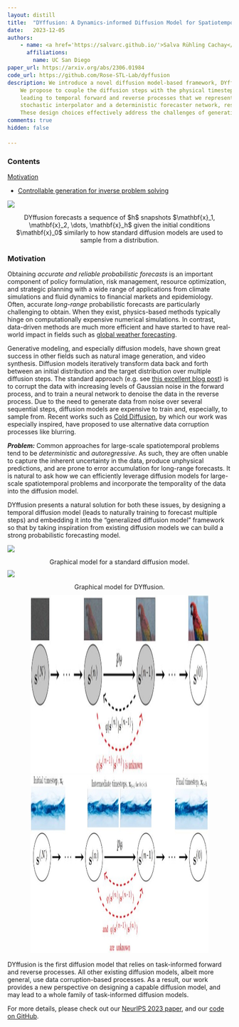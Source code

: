 ```yaml
---
layout: distill
title:  "DYffusion: A Dynamics-informed Diffusion Model for Spatiotemporal Forecasting"
date:   2023-12-05
authors: 
    - name: <a href='https://salvarc.github.io/'>Salva Rühling Cachay</a>
      affiliations:
        name: UC San Diego
paper_url: https://arxiv.org/abs/2306.01984
code_url: https://github.com/Rose-STL-Lab/dyffusion
description: We introduce a novel diffusion model-based framework, DYffusion, for large-scale probabilistic forecasting.
    We propose to couple the diffusion steps with the physical timesteps of the data, 
    leading to temporal forward and reverse processes that we represent through a 
    stochastic interpolator and a deterministic forecaster network, respectively.
    These design choices effectively address the challenges of generating stable, accurate and probabilistic rollout forecasts.
comments: true
hidden: false

---
```


<d-contents>

  <nav class="l-text figcaption">
  <h3>Contents</h3>
    <div><a href="#motivation"> Motivation </a></div>
    <ul>
      <li><a href="#controllable-generation-for-inverse-problem-solving">Controllable generation for inverse problem solving</a></li>
    </ul>
  </nav>
</d-contents>

<div class='l-body'>
<img class="img-fluid rounded z-depth-1" src="{{ site.baseurl }}/assets/img/2023-12-dyffusion/diagram.gif">
<figcaption style="text-align: center; margin-top: 10px; margin-bottom: 10px;"> DYffusion forecasts a sequence of $h$ snapshots $\mathbf{x}_1, \mathbf{x}_2, \dots, \mathbf{x}_h$ given the initial conditions $\mathbf{x}_0$ similarly to how standard diffusion models are used to sample from a distribution.</figcaption>
</div>


### Motivation

Obtaining _accurate and reliable probabilistic forecasts_ is an important component of policy formulation,
risk management, resource optimization, and strategic planning with a wide range of applications from
climate simulations and fluid dynamics to financial markets and epidemiology.
Often, accurate _long-range_ probabilistic forecasts are particularly  challenging to obtain. When they exist, physics-based methods typically hinge on computationally expensive
numerical simulations. In contrast, data-driven methods are much more efficient and have started to have real-world impact
in fields such as [global weather forecasting](https://www.ecmwf.int/en/about/media-centre/news/2023/how-ai-models-are-transforming-weather-forecasting-showcase-data).

Generative modeling, and especially diffusion models, have shown great success in other fields such as 
natural image generation, and video synthesis.
Diffusion models iteratively transform data back and forth between an initial distribution and the target distribution over multiple diffusion steps.
The standard approach (e.g. see [this excellent blog post](https://lilianweng.github.io/posts/2021-07-11-diffusion-models/))
is to corrupt the data with increasing levels of Gaussian noise in the forward process,
and to train a neural network to denoise the data in the reverse process. 
Due to the need to generate data from noise over several sequential steps, diffusion models are expensive to train and, especially, to sample from.
Recent works such as [Cold Diffusion](https://arxiv.org/abs/2208.09392), by which our work was especially inspired, have proposed to use alternative data corruption processes like blurring. 

_**Problem:**_ Common approaches for large-scale spatiotemporal problems tend to be _deterministic_ and _autoregressive_.
As such, they are often unable to capture the inherent uncertainty in the data, produce unphysical predictions,
and are prone to error accumulation for long-range forecasts. It is natural to ask how we can efficiently leverage diffusion models for large-scale spatiotemporal problems
and incorporate the temporality of the data into the diffusion model.




DYffusion presents a natural solution for both these issues, by designing a temporal diffusion model
(leads to naturally training to forecast multiple steps) and embedding it into the “generalized diffusion model” 
framework so that by taking inspiration from existing diffusion models we can build a strong probabilistic forecasting model.


<div class="row l-body">
	<div class="col-sm">
	  <img class="img-fluid rounded z-depth-1" src="{{ site.baseurl }}/assets/img/2023-12-dyffusion/noise-diagram-gaussian.jpg">
   <figcaption style="text-align: center; margin-top: 10px; margin-bottom: 10px;"> Graphical model for a standard diffusion model.</figcaption>
	</div>
	<div class="col-sm">
  <img class="img-fluid rounded z-depth-1" src="{{ site.baseurl }}/assets/img/2023-12-dyffusion/noise-diagram-dyffusion.jpg">
   <figcaption style="text-align: center; margin-top: 10px; margin-bottom: 10px">Graphical model for DYffusion. </figcaption>
  </div>
</div>

<div align="center">
<img src="/assets/2023-12-05-dyffusion/noise-diagram-gaussian.jpg" width="400" height="400" alt="Gaussian diffusion" title="Gaussian noise-based diffusion model" />
<img src="/assets/2023-12-05-dyffusion/noise-diagram-dyffusion.jpg" width="400" height="400" alt="DYffusion" title="DYffusion">
<!--img src="https://raw.githubusercontent.com/Rose-STL-Lab/dyffusion/main/assets/noise-diagram-dyffusion.png" width="400" height="400" alt="DYffusion" title="DYffusion" -->
</div>


DYffusion is the first diffusion model that relies on task-informed forward and reverse processes.
All other existing diffusion models, albeit more general, use data corruption-based processes. 
As a result, our work provides a new perspective on designing a capable diffusion model, and may lead to a whole family of task-informed diffusion models.

For more details, please check out our [NeurIPS 2023 paper](https://arxiv.org/abs/2306.01984),
and our [code on GitHub](https://github.com/Rose-STL-Lab/dyffusion).

